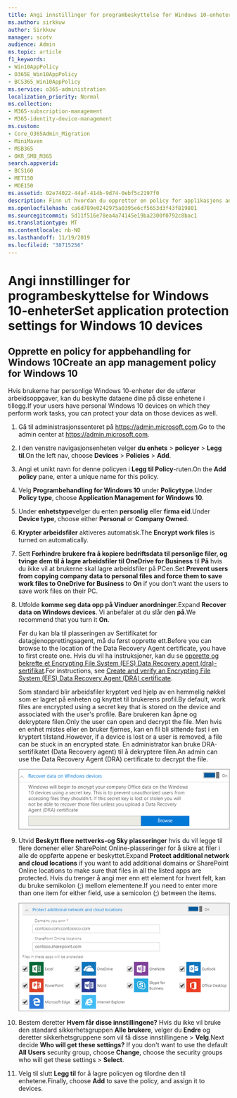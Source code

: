 ```yaml
---
title: Angi innstillinger for programbeskyttelse for Windows 10-enheter
ms.author: sirkkuw
author: Sirkkuw
manager: scotv
audience: Admin
ms.topic: article
f1_keywords:
- Win10AppPolicy
- O365E_Win10AppPolicy
- BCS365_Win10AppPolicy
ms.service: o365-administration
localization_priority: Normal
ms.collection:
- M365-subscription-management
- M365-identity-device-management
ms.custom:
- Core_O365Admin_Migration
- MiniMaven
- MSB365
- OKR_SMB_M365
search.appverid:
- BCS160
- MET150
- MOE150
ms.assetid: 02e74022-44af-414b-9d74-0ebf5c2197f0
description: Finn ut hvordan du oppretter en policy for applikasjons administrasjon og beskytter arbeidsfiler på Windows 10-enheter.
ms.openlocfilehash: ca6d789e0242975a0395e6cf5653d3f43f819801
ms.sourcegitcommit: 5d11f516e78ea4a74145e19ba2300f0792c8bac1
ms.translationtype: MT
ms.contentlocale: nb-NO
ms.lasthandoff: 11/19/2019
ms.locfileid: "38715256"
---
```

# <a name="set-application-protection-settings-for-windows-10-devices"></a><span data-ttu-id="1c192-103">Angi innstillinger for programbeskyttelse for Windows 10-enheter</span><span class="sxs-lookup"><span data-stu-id="1c192-103">Set application protection settings for Windows 10 devices</span></span>

## <a name="create-an-app-management-policy-for-windows-10"></a><span data-ttu-id="1c192-104">Opprette en policy for appbehandling for Windows 10</span><span class="sxs-lookup"><span data-stu-id="1c192-104">Create an app management policy for Windows 10</span></span>

<span data-ttu-id="1c192-105">Hvis brukerne har personlige Windows 10-enheter der de utfører arbeidsoppgaver, kan du beskytte dataene dine på disse enhetene i tillegg.</span><span class="sxs-lookup"><span data-stu-id="1c192-105">If your users have personal Windows 10 devices on which they perform work tasks, you can protect your data on those devices as well.</span></span>
  
1. <span data-ttu-id="1c192-106">Gå til administrasjonssenteret på <a href="https://go.microsoft.com/fwlink/p/?linkid=837890" target="_blank">https://admin.microsoft.com</a>.</span><span class="sxs-lookup"><span data-stu-id="1c192-106">Go to the admin center at <a href="https://go.microsoft.com/fwlink/p/?linkid=837890" target="_blank">https://admin.microsoft.com</a>.</span></span> 
    
2. <span data-ttu-id="1c192-107">I den venstre navigasjonsenheten velger **du enhets** \> **policyer** \> **Legg til**.</span><span class="sxs-lookup"><span data-stu-id="1c192-107">On the left nav, choose **Devices** \> **Policies** \> **Add**.</span></span>

3. <span data-ttu-id="1c192-108">Angi et unikt navn for denne policyen i **Legg til Policy**-ruten.</span><span class="sxs-lookup"><span data-stu-id="1c192-108">On the **Add policy** pane, enter a unique name for this policy.</span></span> 
    
4. <span data-ttu-id="1c192-109">Velg **Programbehandling for Windows 10** under **Policytype**.</span><span class="sxs-lookup"><span data-stu-id="1c192-109">Under **Policy type**, choose **Application Management for Windows 10**.</span></span>
    
5. <span data-ttu-id="1c192-110">Under **enhetstype**velger du enten **personlig** eller **firma eid**.</span><span class="sxs-lookup"><span data-stu-id="1c192-110">Under **Device type**, choose either **Personal** or **Company Owned**.</span></span>
    
6. <span data-ttu-id="1c192-111">**Krypter arbeidsfiler** aktiveres automatisk.</span><span class="sxs-lookup"><span data-stu-id="1c192-111">The **Encrypt work files** is turned on automatically.</span></span> 
    
7. <span data-ttu-id="1c192-112">Sett **Forhindre brukere fra å kopiere bedriftsdata til personlige filer, og tvinge dem til å lagre arbeidsfiler til OneDrive for Business** til **På** hvis du ikke vil at brukerne skal lagre arbeidsfiler på PCen.</span><span class="sxs-lookup"><span data-stu-id="1c192-112">Set **Prevent users from copying company data to personal files and force them to save work files to OneDrive for Business** to **On** if you don't want the users to save work files on their PC.</span></span> 
    
9. <span data-ttu-id="1c192-113">Utfolde **komme seg data opp på Vinduer anordninger**.</span><span class="sxs-lookup"><span data-stu-id="1c192-113">Expand **Recover data on Windows devices**.</span></span> <span data-ttu-id="1c192-114">Vi anbefaler at du slår den **på**.</span><span class="sxs-lookup"><span data-stu-id="1c192-114">We recommend that you turn it **On**.</span></span>
    
    <span data-ttu-id="1c192-115">Før du kan bla til plasseringen av Sertifikatet for datagjenopprettingsagent, må du først opprette ett.</span><span class="sxs-lookup"><span data-stu-id="1c192-115">Before you can browse to the location of the Data Recovery Agent certificate, you have to first create one.</span></span> <span data-ttu-id="1c192-116">Hvis du vil ha instruksjoner, kan du se [opprette og bekrefte et Encrypting File System (EFS) Data Recovery agent (dra)-sertifikat](https://go.microsoft.com/fwlink/p/?linkid=853700).</span><span class="sxs-lookup"><span data-stu-id="1c192-116">For instructions, see [Create and verify an Encrypting File System (EFS) Data Recovery Agent (DRA) certificate](https://go.microsoft.com/fwlink/p/?linkid=853700).</span></span>
    
    <span data-ttu-id="1c192-117">Som standard blir arbeidsfiler kryptert ved hjelp av en hemmelig nøkkel som er lagret på enheten og knyttet til brukerens profil.</span><span class="sxs-lookup"><span data-stu-id="1c192-117">By default, work files are encrypted using a secret key that is stored on the device and associated with the user's profile.</span></span> <span data-ttu-id="1c192-118">Bare brukeren kan åpne og dekryptere filen.</span><span class="sxs-lookup"><span data-stu-id="1c192-118">Only the user can open and decrypt the file.</span></span> <span data-ttu-id="1c192-119">Men hvis en enhet mistes eller en bruker fjernes, kan en fil bli sittende fast i en kryptert tilstand.</span><span class="sxs-lookup"><span data-stu-id="1c192-119">However, if a device is lost or a user is removed, a file can be stuck in an encrypted state.</span></span> <span data-ttu-id="1c192-120">En administrator kan bruke DRA-sertifikatet (Data Recovery agent) til å dekryptere filen.</span><span class="sxs-lookup"><span data-stu-id="1c192-120">An admin can use the Data Recovery Agent (DRA) certificate to decrypt the file.</span></span>
    
    ![Browse to Data Recovery Agent certificate.](media/7d7d664f-b72f-4293-a3e7-d0fa7371366c.png)
  
10. <span data-ttu-id="1c192-122">Utvid **Beskytt flere nettverks-og Sky plasseringer** hvis du vil legge til flere domener eller SharePoint Online-plasseringer for å sikre at filer i alle de oppførte appene er beskyttet.</span><span class="sxs-lookup"><span data-stu-id="1c192-122">Expand **Protect additional network and cloud locations** if you want to add additional domains or SharePoint Online locations to make sure that files in all the listed apps are protected.</span></span> <span data-ttu-id="1c192-123">Hvis du trenger å angi mer enn ett element for hvert felt, kan du bruke semikolon (;) mellom elementene.</span><span class="sxs-lookup"><span data-stu-id="1c192-123">If you need to enter more than one item for either field, use a semicolon (;) between the items.</span></span>
    
    ![Expand Protect additional network and cloud locations, and enter domains or SharePoint Online sites you own.](media/7afaa0c7-ba53-456d-8c61-312c45e09625.png)
  
11. <span data-ttu-id="1c192-p105">Bestem deretter **Hvem får disse innstillingene?** Hvis du ikke vil bruke den standard sikkerhetsgruppen **Alle brukere**, velger du **Endre** og deretter sikkerhetsgruppene som vil få disse innstillingene \> **Velg**.</span><span class="sxs-lookup"><span data-stu-id="1c192-p105">Next decide **Who will get these settings?** If you don't want to use the default **All Users** security group, choose **Change**, choose the security groups who will get these settings \> **Select**.</span></span>
    
12. <span data-ttu-id="1c192-127">Velg til slutt **Legg til** for å lagre policyen og tilordne den til enhetene.</span><span class="sxs-lookup"><span data-stu-id="1c192-127">Finally, choose **Add** to save the policy, and assign it to devices.</span></span> 